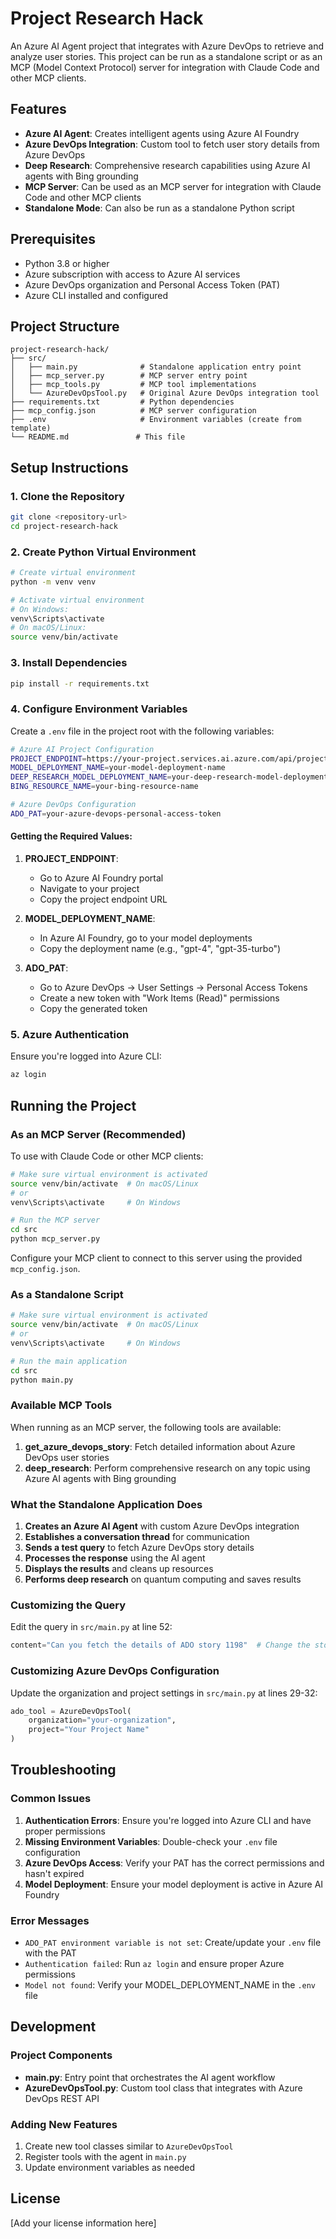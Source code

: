 # Project Research Hack

An Azure AI Agent project that integrates with Azure DevOps to retrieve and analyze user stories. This project can be run as a standalone script or as an MCP (Model Context Protocol) server for integration with Claude Code and other MCP clients.

## Features

- **Azure AI Agent**: Creates intelligent agents using Azure AI Foundry
- **Azure DevOps Integration**: Custom tool to fetch user story details from Azure DevOps
- **Deep Research**: Comprehensive research capabilities using Azure AI agents with Bing grounding
- **MCP Server**: Can be used as an MCP server for integration with Claude Code and other MCP clients
- **Standalone Mode**: Can also be run as a standalone Python script

## Prerequisites

- Python 3.8 or higher
- Azure subscription with access to Azure AI services
- Azure DevOps organization and Personal Access Token (PAT)
- Azure CLI installed and configured

## Project Structure

```
project-research-hack/
├── src/
│   ├── main.py              # Standalone application entry point
│   ├── mcp_server.py        # MCP server entry point
│   ├── mcp_tools.py         # MCP tool implementations
│   └── AzureDevOpsTool.py   # Original Azure DevOps integration tool
├── requirements.txt         # Python dependencies
├── mcp_config.json          # MCP server configuration
├── .env                     # Environment variables (create from template)
└── README.md               # This file
```

## Setup Instructions

### 1. Clone the Repository

```bash
git clone <repository-url>
cd project-research-hack
```

### 2. Create Python Virtual Environment

```bash
# Create virtual environment
python -m venv venv

# Activate virtual environment
# On Windows:
venv\Scripts\activate
# On macOS/Linux:
source venv/bin/activate
```

### 3. Install Dependencies

```bash
pip install -r requirements.txt
```

### 4. Configure Environment Variables

Create a `.env` file in the project root with the following variables:

```bash
# Azure AI Project Configuration
PROJECT_ENDPOINT=https://your-project.services.ai.azure.com/api/projects/your-project
MODEL_DEPLOYMENT_NAME=your-model-deployment-name
DEEP_RESEARCH_MODEL_DEPLOYMENT_NAME=your-deep-research-model-deployment-name
BING_RESOURCE_NAME=your-bing-resource-name

# Azure DevOps Configuration
ADO_PAT=your-azure-devops-personal-access-token
```

#### Getting the Required Values:

1. **PROJECT_ENDPOINT**: 
   - Go to Azure AI Foundry portal
   - Navigate to your project
   - Copy the project endpoint URL

2. **MODEL_DEPLOYMENT_NAME**: 
   - In Azure AI Foundry, go to your model deployments
   - Copy the deployment name (e.g., "gpt-4", "gpt-35-turbo")

3. **ADO_PAT**: 
   - Go to Azure DevOps → User Settings → Personal Access Tokens
   - Create a new token with "Work Items (Read)" permissions
   - Copy the generated token

### 5. Azure Authentication

Ensure you're logged into Azure CLI:

```bash
az login
```

## Running the Project

### As an MCP Server (Recommended)

To use with Claude Code or other MCP clients:

```bash
# Make sure virtual environment is activated
source venv/bin/activate  # On macOS/Linux
# or
venv\Scripts\activate     # On Windows

# Run the MCP server
cd src
python mcp_server.py
```

Configure your MCP client to connect to this server using the provided `mcp_config.json`.

### As a Standalone Script

```bash
# Make sure virtual environment is activated
source venv/bin/activate  # On macOS/Linux
# or
venv\Scripts\activate     # On Windows

# Run the main application
cd src
python main.py
```

### Available MCP Tools

When running as an MCP server, the following tools are available:

1. **get_azure_devops_story**: Fetch detailed information about Azure DevOps user stories
2. **deep_research**: Perform comprehensive research on any topic using Azure AI agents with Bing grounding

### What the Standalone Application Does

1. **Creates an Azure AI Agent** with custom Azure DevOps integration
2. **Establishes a conversation thread** for communication
3. **Sends a test query** to fetch Azure DevOps story details
4. **Processes the response** using the AI agent
5. **Displays the results** and cleans up resources
6. **Performs deep research** on quantum computing and saves results

### Customizing the Query

Edit the query in `src/main.py` at line 52:

```python
content="Can you fetch the details of ADO story 1198"  # Change the story ID
```

### Customizing Azure DevOps Configuration

Update the organization and project settings in `src/main.py` at lines 29-32:

```python
ado_tool = AzureDevOpsTool(
    organization="your-organization",  
    project="Your Project Name"  
)
```

## Troubleshooting

### Common Issues

1. **Authentication Errors**: Ensure you're logged into Azure CLI and have proper permissions
2. **Missing Environment Variables**: Double-check your `.env` file configuration
3. **Azure DevOps Access**: Verify your PAT has the correct permissions and hasn't expired
4. **Model Deployment**: Ensure your model deployment is active in Azure AI Foundry

### Error Messages

- `ADO_PAT environment variable is not set`: Create/update your `.env` file with the PAT
- `Authentication failed`: Run `az login` and ensure proper Azure permissions
- `Model not found`: Verify your MODEL_DEPLOYMENT_NAME in the `.env` file

## Development

### Project Components

- **main.py**: Entry point that orchestrates the AI agent workflow
- **AzureDevOpsTool.py**: Custom tool class that integrates with Azure DevOps REST API

### Adding New Features

1. Create new tool classes similar to `AzureDevOpsTool`
2. Register tools with the agent in `main.py`
3. Update environment variables as needed

## License

[Add your license information here]